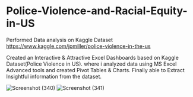 # Police-Violence-and-Racial-Equity-in-US
Performed Data analysis on Kaggle Dataset
https://www.kaggle.com/jpmiller/police-violence-in-the-us

Created an Interactive & Attractive Excel Dashboards based on Kaggle Dataset(Police Violence in US). where i analyzed data using MS Excel Advanced tools and created Pivot Tables & Charts. Finally able to Extract Insightful information from the dataset.


![Screenshot (340)](https://user-images.githubusercontent.com/88226755/156142314-5db7ae63-e22b-46a0-a69b-3119f61f19db.png)
![Screenshot (341)](https://user-images.githubusercontent.com/88226755/156142376-18994d61-49a0-4d04-ac7f-379c8d6c2f5c.png)


